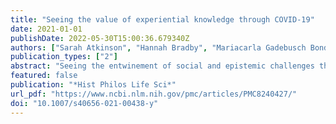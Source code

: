 ```yaml
---
title: "Seeing the value of experiential knowledge through COVID-19"
date: 2021-01-01
publishDate: 2022-05-30T15:00:36.679340Z
authors: ["Sarah Atkinson", "Hannah Bradby", "Mariacarla Gadebusch Bondio", "Anna Hallberg", "Jane Macnaugthon", "Ylva Söderfeldt"]
publication_types: ["2"]
abstract: "Seeing the entwinement of social and epistemic challenges through COVID, we discuss the perils of simplistic appeals to ‘follow the science’. A hardened scientism risks excarbating social conflict and fueling conspiracy beliefs. Instead, we see an opportunity to devise more inclusive medical knowledge practices through endorsing experiential knowledge alongside traditional evidence types."
featured: false
publication: "*Hist Philos Life Sci*"
url_pdf: "https://www.ncbi.nlm.nih.gov/pmc/articles/PMC8240427/"
doi: "10.1007/s40656-021-00438-y"
---
```


